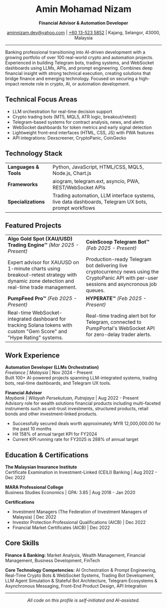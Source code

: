 <div align="center">
  <h1>Amin Mohamad Nizam</h1>
  <p><strong>Financial Advisor & Automation Developer</strong></p>
  <p>
    <a href="mailto:aminnizam.dev@yahoo.com">aminnizam.dev@yahoo.com</a> |
    <a href="tel:+60135235852">+60 13-523 5852</a> |
    Kajang, Selangor, 43000, Malaysia
  </p>
</div>

<hr>

Banking professional transitioning into AI-driven development with a growing portfolio of over 100 real-world crypto and automation projects. Experienced in building Telegram bots, trading systems, and WebSocket dashboards using LLMs, APIs, and prompt engineering. Combines deep financial insight with strong technical execution, creating solutions that bridge finance and emerging technology. Focused on securing a high-impact remote role in crypto, AI, or automation development.

## Technical Focus Areas

- LLM orchestration for real-time decision support  
- Crypto trading bots (MT5, MQL5, ATR logic, breakout/retest)  
- Telegram-based systems for contract analysis, news, and alerts  
- WebSocket dashboards for token metrics and early signal detection  
- Lightweight front-end interfaces (HTML, CSS, JS) with PWA features  
- API integrations: Dexscreener, CryptoPanic, CoinGecko

## Technology Stack

<div align="center">
  <table>
    <tr>
      <td><strong>Languages & Tools</strong></td>
      <td>Python, JavaScript, HTML/CSS, MQL5, Node.js, Chart.js</td>
    </tr>
    <tr>
      <td><strong>Frameworks</strong></td>
      <td>aiogram, telegram.ext, asyncio, PWA, REST/WebSocket APIs</td>
    </tr>
    <tr>
      <td><strong>Specializations</strong></td>
      <td>Trading automation, LLM interface systems, live data dashboards, Telegram UX bots, prompt workflows</td>
    </tr>
  </table>
</div>

## Featured Projects

<div align="center">
  <table>
    <tr>
      <td width="50%"><strong>Algo Gold Spot (XAU/USD) Trading Engine™</strong> <em>(Mar 2025 - Present)</em></td>
      <td width="50%"><strong>CoinScoop Telegram Bot™</strong> <em>(Feb 2025 - Present)</em></td>
    </tr>
    <tr>
      <td>Expert advisor for XAUUSD on 1-minute charts using breakout-retest strategy with dynamic zone detection and real-time trade management.</td>
      <td>Production-ready Telegram bot delivering live cryptocurrency news using the CryptoPanic API with per-user sessions and asyncronous job queues.</td>
    </tr>
    <tr>
      <td><strong>PumpFeed Pro™</strong> <em>(Feb 2025 - Present)</em></td>
      <td><strong>HYPERATE™</strong> <em>(Feb 2025 - Present)</em></td>
    </tr>
    <tr>
      <td>Real-time WebSocket-integrated dashboard for tracking Solana tokens with custom "Gem Score" and "Hype Rating" systems.</td>
      <td>Real-time trading alert bot for Telegram, connected to PumpPortal's WebSocket API for zero-delay trader alerts.</td>
    </tr>
  </table>
</div>

## Work Experience

**Automation Developer (LLMs Orchestration)**  
*Freelance | Malaysia* | Nov 2024 - Present  
Built 100+ AI-powered projects spanning LLM-integrated systems, trading bots, real-time dashboards, and Telegram UX tools.

**Financial Advisor**  
*Maybank | Wilayah Persekutuan, Putrajaya* | Aug 2022 - Present  
Advisory role for wealth solutions financial products including multi-faceted instruments such as unit-trust investments, structured products, retail bonds and other investment-linked products.
- Successfully secured deals worth approximately MYR 12,000,000.00 for the past 10 months
- Hit 158% of annual target KPI for FY2024
- Current KPI running rate for FY2025 is 288% of annual target

## Education & Certifications

**The Malaysian Insurance Institute**  
Certificate Examination in Investment-Linked (CEILI) Banking | Aug 2022 - Dec 2022

**MARA Professional College**  
Business Studies Economics | GPA: 3.85 | Aug 2018 - Jan 2020

**Certifications**  
- Investment Managers (The Federation of Investment Managers of Malaysia) | Dec 2022
- Investor Protection Professional Qualifications (AICB) | Dec 2022
- Financial Market Certificates (AICB) | Dec 2022

## Core Skills

**Finance & Banking:** Market Analysis, Wealth Management, Financial Management, Business Development, FinTech

**Core Technology Competencies:** AI Orchestration & Prompt Engineering, Real-Time Crypto Bots & WebSocket Systems, Trading Bot Development, LLM Agent Simulation & Stateful Bot Architecture, Telegram Ecosystems & Asynchronous Messaging, Front-End Product Design, API Integration

<hr>

<div align="center">
  <p><i>All code on this profile is self-initiated and AI-assisted.</i></p>
</div>
